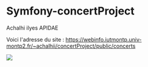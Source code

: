 # Symfony-concertProject

Achalhi ilyes APIDAE

Voici l'adresse du site : https://webinfo.iutmontp.univ-montp2.fr/~achalhii/concertProject/public/concerts

<img src="https://webinfo.iutmontp.univ-montp2.fr/~achalhii/concertProject/image/FixturesAchalhii.png"/>


